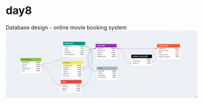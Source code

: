 # day8
Database design - online movie booking system
![Alt text](database_design_online_movie_booking_system.jpeg)
